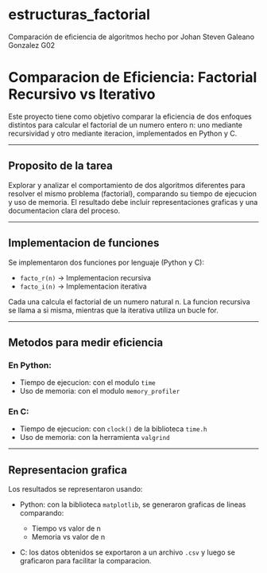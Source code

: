 # estructuras_factorial
Comparación de eficiencia de algoritmos hecho por Johan Steven Galeano Gonzalez G02



# Comparacion de Eficiencia: Factorial Recursivo vs Iterativo

Este proyecto tiene como objetivo comparar la eficiencia de dos enfoques distintos para calcular el factorial de un numero entero n: uno mediante recursividad y otro mediante iteracion, implementados en Python y C.

---

## Proposito de la tarea

Explorar y analizar el comportamiento de dos algoritmos diferentes para resolver el mismo problema (factorial), comparando su tiempo de ejecucion y uso de memoria. El resultado debe incluir representaciones graficas y una documentacion clara del proceso.

---

## Implementacion de funciones

Se implementaron dos funciones por lenguaje (Python y C):

- `facto_r(n)` → Implementacion recursiva
- `facto_i(n)` → Implementacion iterativa

Cada una calcula el factorial de un numero natural n. La funcion recursiva se llama a si misma, mientras que la iterativa utiliza un bucle for.

---

## Metodos para medir eficiencia

### En Python:
- Tiempo de ejecucion: con el modulo `time`
- Uso de memoria: con el modulo `memory_profiler`

### En C:
- Tiempo de ejecucion: con `clock()` de la biblioteca `time.h`
- Uso de memoria: con la herramienta `valgrind`

---

## Representacion grafica

Los resultados se representaron usando:

- Python: con la biblioteca `matplotlib`, se generaron graficas de lineas comparando:
  - Tiempo vs valor de n
  - Memoria vs valor de n

- C: los datos obtenidos se exportaron a un archivo `.csv` y luego se graficaron para facilitar la comparacion.






